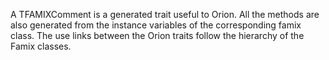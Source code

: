 A TFAMIXComment is a generated trait useful to Orion. All the methods are also generated from the instance variables of the corresponding famix class. The use links between the Orion traits follow the hierarchy of the Famix classes. 